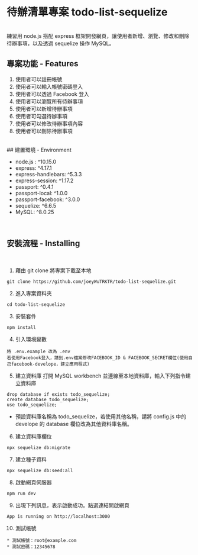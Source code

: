 # 待辦清單專案 todo-list-sequelize
<br>
練習用 node.js 搭配 express 框架開發網頁，讓使用者新增、瀏覽、修改和刪除待辦事項，以及透過 sequelize 操作 MySQL。

<br>

## 專案功能 - Features
1.  使用者可以註冊帳號
2.  使用者可以輸入帳號密碼登入
3.  使用者可以透過 Facebook 登入
4.  使用者可以瀏覽所有待辦事項
5.  使用者可以新增待辦事項
6.  使用者可勾選待辦事項
7.  使用者可以修改待辦事項內容
8.  使用者可以刪除待辦事項

<br>
## 建置環境 - Environment
<br>

* node.js : ^10.15.0
* express: ^4.17.1
* express-handlebars: ^5.3.3
* express-session: ^1.17.2
* passport: ^0.4.1
* passport-local: ^1.0.0
* passport-facebook: ^3.0.0
* sequelize: ^6.6.5
* MySQL: ^8.0.25


<br>

## 安裝流程 - Installing

<br>

1. 藉由 git clone 將專案下載至本地
```
git clone https://github.com/joeyWuTRKTR/todo-list-sequelize.git
```
2. 進入專案資料夾
```
cd todo-list-sequelize
```
3. 安裝套件
```
npm install
```
4. 引入環境變數
```
將 .env.example 改為 .env
若使用Facebook登入，請到.env檔案修改FACEBOOK_ID & FACEBOOK_SECRET欄位(使用自己facebook-develope，建立應用程式)
```

5. 建立資料庫
打開 MySQL workbench 並連線至本地資料庫，輸入下列指令建立資料庫 
```
drop database if exists todo_sequelize;
create database todo_sequelize;
use todo_sequelize;
```
* 預設資料庫名稱為 todo_sequelize，若使用其他名稱，請將 config.js 中的 develope 的 database 欄位改為其他資料庫名稱。

6. 建立資料庫欄位
```
npx sequelize db:migrate
```
7. 建立種子資料
```
npx sequelize db:seed:all
```

8. 啟動網頁伺服器
```
npm run dev
```
9. 出現下列訊息，表示啟動成功。點選連結開啟網頁
```
App is running on http://localhost:3000
```
10. 測試帳號
```
* 測試帳號：root@example.com 
* 測試密碼：12345678
```
